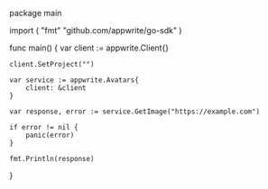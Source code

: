 package main

import (
    "fmt"
    "github.com/appwrite/go-sdk"
)

func main() {
    var client := appwrite.Client{}

    client.SetProject("")

    var service := appwrite.Avatars{
        client: &client
    }

    var response, error := service.GetImage("https://example.com")

    if error != nil {
        panic(error)
    }

    fmt.Println(response)
}
